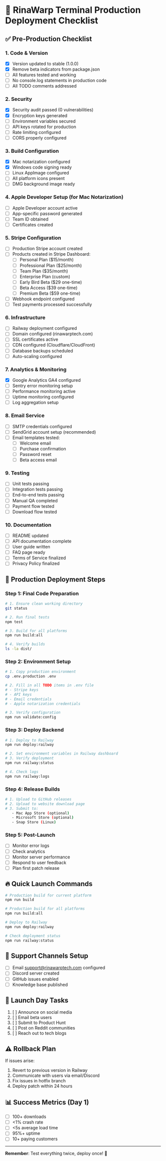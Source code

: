 # 🚀 RinaWarp Terminal Production Deployment Checklist

## ✅ Pre-Production Checklist

### 1. Code & Version
- [x] Version updated to stable (1.0.0)
- [x] Remove beta indicators from package.json
- [ ] All features tested and working
- [ ] No console.log statements in production code
- [ ] All TODO comments addressed

### 2. Security
- [x] Security audit passed (0 vulnerabilities)
- [x] Encryption keys generated
- [ ] Environment variables secured
- [ ] API keys rotated for production
- [ ] Rate limiting configured
- [ ] CORS properly configured

### 3. Build Configuration
- [x] Mac notarization configured
- [x] Windows code signing ready
- [ ] Linux AppImage configured
- [ ] All platform icons present
- [ ] DMG background image ready

### 4. Apple Developer Setup (for Mac Notarization)
- [ ] Apple Developer account active
- [ ] App-specific password generated
- [ ] Team ID obtained
- [ ] Certificates created

### 5. Stripe Configuration
- [ ] Production Stripe account created
- [ ] Products created in Stripe Dashboard:
  - [ ] Personal Plan ($15/month)
  - [ ] Professional Plan ($25/month)
  - [ ] Team Plan ($35/month)
  - [ ] Enterprise Plan (custom)
  - [ ] Early Bird Beta ($29 one-time)
  - [ ] Beta Access ($39 one-time)
  - [ ] Premium Beta ($59 one-time)
- [ ] Webhook endpoint configured
- [ ] Test payments processed successfully

### 6. Infrastructure
- [ ] Railway deployment configured
- [ ] Domain configured (rinawarptech.com)
- [ ] SSL certificates active
- [ ] CDN configured (Cloudflare/CloudFront)
- [ ] Database backups scheduled
- [ ] Auto-scaling configured

### 7. Analytics & Monitoring
- [x] Google Analytics GA4 configured
- [ ] Sentry error monitoring setup
- [ ] Performance monitoring active
- [ ] Uptime monitoring configured
- [ ] Log aggregation setup

### 8. Email Service
- [ ] SMTP credentials configured
- [ ] SendGrid account setup (recommended)
- [ ] Email templates tested:
  - [ ] Welcome email
  - [ ] Purchase confirmation
  - [ ] Password reset
  - [ ] Beta access email

### 9. Testing
- [ ] Unit tests passing
- [ ] Integration tests passing
- [ ] End-to-end tests passing
- [ ] Manual QA completed
- [ ] Payment flow tested
- [ ] Download flow tested

### 10. Documentation
- [ ] README updated
- [ ] API documentation complete
- [ ] User guide written
- [ ] FAQ page ready
- [ ] Terms of Service finalized
- [ ] Privacy Policy finalized

## 🎯 Production Deployment Steps

### Step 1: Final Code Preparation
```bash
# 1. Ensure clean working directory
git status

# 2. Run final tests
npm test

# 3. Build for all platforms
npm run build:all

# 4. Verify builds
ls -la dist/
```

### Step 2: Environment Setup
```bash
# 1. Copy production environment
cp .env.production .env

# 2. Fill in all TODO items in .env file
# - Stripe keys
# - API keys
# - Email credentials
# - Apple notarization credentials

# 3. Verify configuration
npm run validate:config
```

### Step 3: Deploy Backend
```bash
# 1. Deploy to Railway
npm run deploy:railway

# 2. Set environment variables in Railway dashboard
# 3. Verify deployment
npm run railway:status

# 4. Check logs
npm run railway:logs
```

### Step 4: Release Builds
```bash
# 1. Upload to GitHub releases
# 2. Upload to website download page
# 3. Submit to:
   - Mac App Store (optional)
   - Microsoft Store (optional)
   - Snap Store (Linux)
```

### Step 5: Post-Launch
- [ ] Monitor error logs
- [ ] Check analytics
- [ ] Monitor server performance
- [ ] Respond to user feedback
- [ ] Plan first patch release

## 🔥 Quick Launch Commands

```bash
# Production build for current platform
npm run build

# Production build for all platforms
npm run build:all

# Deploy to Railway
npm run deploy:railway

# Check deployment status
npm run railway:status
```

## 📱 Support Channels Setup
- [ ] Email support@rinawarptech.com configured
- [ ] Discord server created
- [ ] GitHub issues enabled
- [ ] Knowledge base published

## 🎯 Launch Day Tasks
1. [ ] Announce on social media
2. [ ] Email beta users
3. [ ] Submit to Product Hunt
4. [ ] Post on Reddit communities
5. [ ] Reach out to tech blogs

## ⚠️ Rollback Plan
If issues arise:
1. Revert to previous version in Railway
2. Communicate with users via email/Discord
3. Fix issues in hotfix branch
4. Deploy patch within 24 hours

## 📊 Success Metrics (Day 1)
- [ ] 100+ downloads
- [ ] <1% crash rate
- [ ] <5s average load time
- [ ] 95%+ uptime
- [ ] 10+ paying customers

---

**Remember**: Test everything twice, deploy once! 🚀
